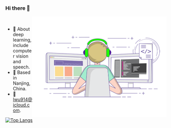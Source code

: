 <!--
 * @Descripttion: 
 * @Author: lwu
 * @version: 
 * @Date: 2025-07-19 14:55:26
 * @LastEditors: lwu
 * @LastEditTime: 2025-07-19 14:55:48
-->
### Hi there 👋
<img align="right" top='80' alt="GIF" src="https://raw.githubusercontent.com/devSouvik/devSouvik/master/gif3.gif" width="420"/>
<br/>

- 🍒  About deep learning, include computer vision and speech.
- 📍  Based in Nanjing, China.
- 📧  [lwu914@icloud.com](mailto:lwu914#icloud.com).

[![Top Langs](https://github-readme-stats.vercel.app/api/top-langs/?username=alexw914&layout=compact)](https://github.com/alexw914/github-readme-stats)
<br/>
